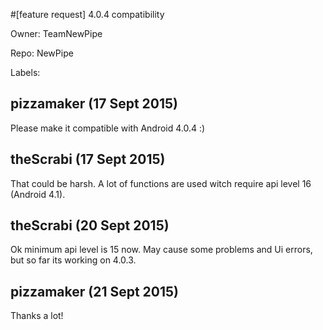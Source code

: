 #[feature request] 4.0.4 compatibility

Owner: TeamNewPipe

Repo: NewPipe

Labels: 

## pizzamaker (17 Sept 2015)

Please make it compatible with Android 4.0.4 :)


## theScrabi (17 Sept 2015)

That could be harsh. A lot of functions are used witch require api level 16 (Android 4.1).


## theScrabi (20 Sept 2015)

Ok minimum api level is 15 now. May cause some problems and Ui errors, but so far its working on 4.0.3.


## pizzamaker (21 Sept 2015)

Thanks a lot!


